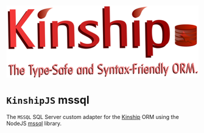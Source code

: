 ![Kinship Logo Title & Description](https://raw.githubusercontent.com/kinshipjs/branding/main/kinship-logo-with-description.png)

# `KinshipJS` mssql

The `MSSQL` SQL Server custom adapter for the [Kinship](https://www.github.com/kinshipjs/core) ORM using the NodeJS [mssql](https://npmjs.com/package/mssql) library.